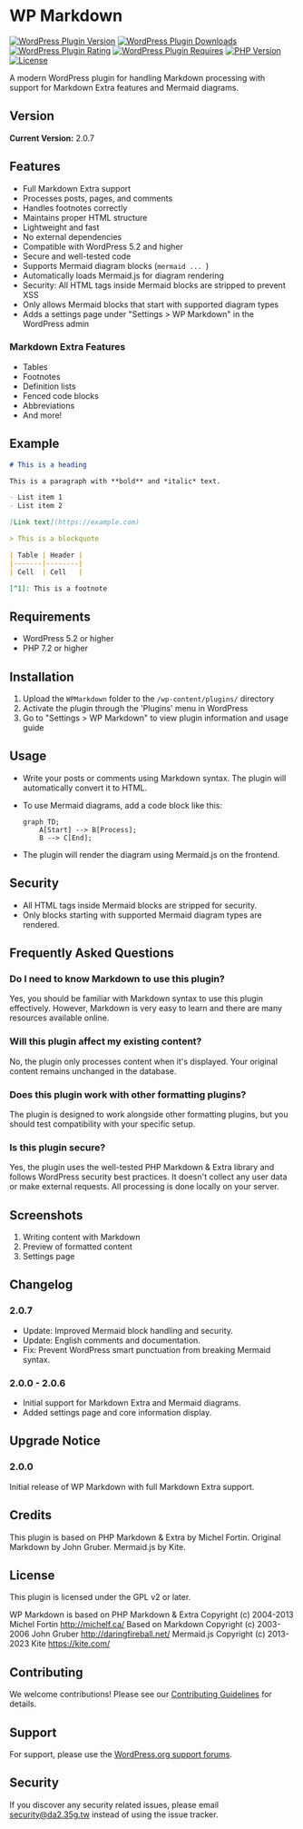 # WP Markdown

[![WordPress Plugin Version](https://img.shields.io/wordpress/plugin/v/wp-markdown.svg)](https://wordpress.org/plugins/wp-markdown/)
[![WordPress Plugin Downloads](https://img.shields.io/wordpress/plugin/dt/wp-markdown.svg)](https://wordpress.org/plugins/wp-markdown/)
[![WordPress Plugin Rating](https://img.shields.io/wordpress/plugin/r/wp-markdown.svg)](https://wordpress.org/plugins/wp-markdown/)
[![WordPress Plugin Requires](https://img.shields.io/wordpress/plugin/wp-version/wp-markdown.svg)](https://wordpress.org/plugins/wp-markdown/)
[![PHP Version](https://img.shields.io/badge/PHP-7.2+-blue.svg)](https://php.net/)
[![License](https://img.shields.io/badge/License-GPL%20v2%2B-blue.svg)](https://www.gnu.org/licenses/gpl-2.0.html)

A modern WordPress plugin for handling Markdown processing with support for Markdown Extra features and Mermaid diagrams.

## Version

**Current Version:** 2.0.7

## Features

* Full Markdown Extra support
* Processes posts, pages, and comments
* Handles footnotes correctly
* Maintains proper HTML structure
* Lightweight and fast
* No external dependencies
* Compatible with WordPress 5.2 and higher
* Secure and well-tested code
* Supports Mermaid diagram blocks (```mermaid ... ```)
* Automatically loads Mermaid.js for diagram rendering
* Security: All HTML tags inside Mermaid blocks are stripped to prevent XSS
* Only allows Mermaid blocks that start with supported diagram types
* Adds a settings page under "Settings > WP Markdown" in the WordPress admin

### Markdown Extra Features

* Tables
* Footnotes
* Definition lists
* Fenced code blocks
* Abbreviations
* And more!

## Example

```markdown
# This is a heading

This is a paragraph with **bold** and *italic* text.

- List item 1
- List item 2

[Link text](https://example.com)

> This is a blockquote

| Table | Header |
|-------|--------|
| Cell  | Cell   |

[^1]: This is a footnote
```

## Requirements

* WordPress 5.2 or higher
* PHP 7.2 or higher

## Installation

1. Upload the `WPMarkdown` folder to the `/wp-content/plugins/` directory
2. Activate the plugin through the 'Plugins' menu in WordPress
3. Go to "Settings > WP Markdown" to view plugin information and usage guide

## Usage

* Write your posts or comments using Markdown syntax. The plugin will automatically convert it to HTML.
* To use Mermaid diagrams, add a code block like this:

    ```mermaid
    graph TD;
        A[Start] --> B[Process];
        B --> C[End];
    ```

* The plugin will render the diagram using Mermaid.js on the frontend.

## Security

* All HTML tags inside Mermaid blocks are stripped for security.
* Only blocks starting with supported Mermaid diagram types are rendered.

## Frequently Asked Questions

### Do I need to know Markdown to use this plugin?

Yes, you should be familiar with Markdown syntax to use this plugin effectively. However, Markdown is very easy to learn and there are many resources available online.

### Will this plugin affect my existing content?

No, the plugin only processes content when it's displayed. Your original content remains unchanged in the database.

### Does this plugin work with other formatting plugins?

The plugin is designed to work alongside other formatting plugins, but you should test compatibility with your specific setup.

### Is this plugin secure?

Yes, the plugin uses the well-tested PHP Markdown & Extra library and follows WordPress security best practices. It doesn't collect any user data or make external requests. All processing is done locally on your server.

## Screenshots

1. Writing content with Markdown
2. Preview of formatted content
3. Settings page

## Changelog

### 2.0.7
* Update: Improved Mermaid block handling and security.
* Update: English comments and documentation.
* Fix: Prevent WordPress smart punctuation from breaking Mermaid syntax.

### 2.0.0 - 2.0.6
* Initial support for Markdown Extra and Mermaid diagrams.
* Added settings page and core information display.

## Upgrade Notice

### 2.0.0
Initial release of WP Markdown with full Markdown Extra support.

## Credits

This plugin is based on PHP Markdown & Extra by Michel Fortin.
Original Markdown by John Gruber.
Mermaid.js by Kite.

## License

This plugin is licensed under the GPL v2 or later.

WP Markdown is based on PHP Markdown & Extra
Copyright (c) 2004-2013 Michel Fortin <http://michelf.ca/>
Based on Markdown
Copyright (c) 2003-2006 John Gruber <http://daringfireball.net/>
Mermaid.js
Copyright (c) 2013-2023 Kite <https://kite.com/>

## Contributing

We welcome contributions! Please see our [Contributing Guidelines](CONTRIBUTING.md) for details.

## Support

For support, please use the [WordPress.org support forums](https://wordpress.org/support/plugin/wp-markdown/).

## Security

If you discover any security related issues, please email [security@da2.35g.tw](mailto:security@da2.35g.tw) instead of using the issue tracker. 